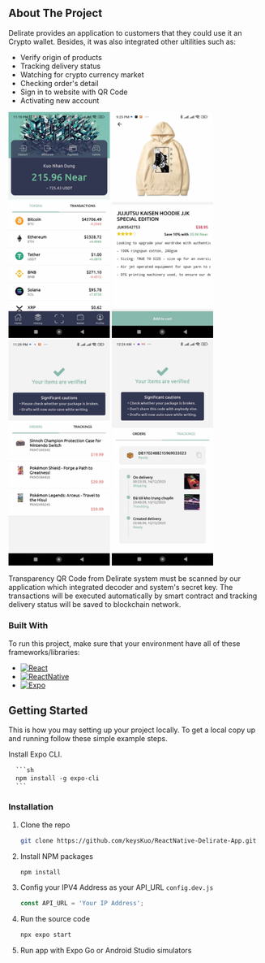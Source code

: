 <!-- ABOUT THE PROJECT -->
## About The Project

Delirate provides an application to customers that they could use it an Crypto wallet. Besides, it was also integrated other ultilities such as:
* Verify origin of products 
* Tracking delivery status
* Watching for crypto currency market
* Checking order's detail
* Sign in to website with QR Code
* Activating new account

<img src="static/capture1.jpg" width="200px"> <img src="static/capture2.jpg" width="200px">  <img src="static/capture3.jpg" width="200px"> <img src="static/capture4.jpg" width="200px">

Transparency QR Code from Delirate system must be scanned by our application which integrated decoder and system's secret key. The transactions will be executed automatically by smart contract and tracking delivery status will be saved to blockchain network.


### Built With

To run this project, make sure that your environment have all of these frameworks/libraries:

* [![React][React.js]][React-url]
* [![ReactNative][ReactNative.js]][ReactNative-url]
* [![Expo][Expo.js]][Expo-url]


<!-- GETTING STARTED -->
## Getting Started

This is how you may setting up your project locally.
To get a local copy up and running follow these simple example steps.

Install Expo CLI.

      ```sh
      npm install -g expo-cli
      ```

### Installation

1. Clone the repo
   ```sh
   git clone https://github.com/keysKuo/ReactNative-Delirate-App.git
   ```
2. Install NPM packages
   ```sh
   npm install
   ```
3. Config your IPV4 Address as your API_URL `config.dev.js`

   ```js
   const API_URL = 'Your IP Address';
   ```
4. Run the source code
   ```sh
   npx expo start
   ```

5. Run app with Expo Go or Android Studio simulators




<!-- MARKDOWN LINKS & IMAGES -->
<!-- https://www.markdownguide.org/basic-syntax/#reference-style-links -->
[contributors-shield]: https://img.shields.io/github/contributors/othneildrew/Best-README-Template.svg?style=for-the-badge
[contributors-url]: https://github.com/othneildrew/Best-README-Template/graphs/contributors
[forks-shield]: https://img.shields.io/github/forks/othneildrew/Best-README-Template.svg?style=for-the-badge
[forks-url]: https://github.com/othneildrew/Best-README-Template/network/members
[stars-shield]: https://img.shields.io/github/stars/othneildrew/Best-README-Template.svg?style=for-the-badge
[stars-url]: https://github.com/othneildrew/Best-README-Template/stargazers
[issues-shield]: https://img.shields.io/github/issues/othneildrew/Best-README-Template.svg?style=for-the-badge
[issues-url]: https://github.com/othneildrew/Best-README-Template/issues
[license-shield]: https://img.shields.io/github/license/othneildrew/Best-README-Template.svg?style=for-the-badge
[license-url]: https://github.com/othneildrew/Best-README-Template/blob/master/LICENSE.txt
[linkedin-shield]: https://img.shields.io/badge/-LinkedIn-black.svg?style=for-the-badge&logo=linkedin&colorB=555
[linkedin-url]: https://linkedin.com/in/othneildrew
[product-screenshot]: images/screenshot.png
[Next.js]: https://img.shields.io/badge/next.js-000000?style=for-the-badge&logo=nextdotjs&logoColor=white
[Next-url]: https://nextjs.org/
[React.js]: https://img.shields.io/badge/React-20232A?style=for-the-badge&logo=react&logoColor=61DAFB
[React-url]: https://reactjs.org/
[ReactNative.js]: https://img.shields.io/badge/react_native-%2320232a.svg?style=for-the-badge&logo=react&logoColor=%2361DAFB
[ReactNative-url]:https://https://reactnative.dev
[Expo.js]: https://img.shields.io/badge/expo-1C1E24?style=for-the-badge&logo=expo&logoColor=#D04A37
[Expo-url]: https://expo.dev